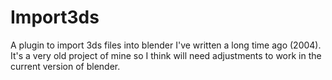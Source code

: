 # Import3ds
A plugin to import 3ds files into blender I've written a long time ago (2004).
It's a very old project of mine so I think will need adjustments to work in the current version of blender.
